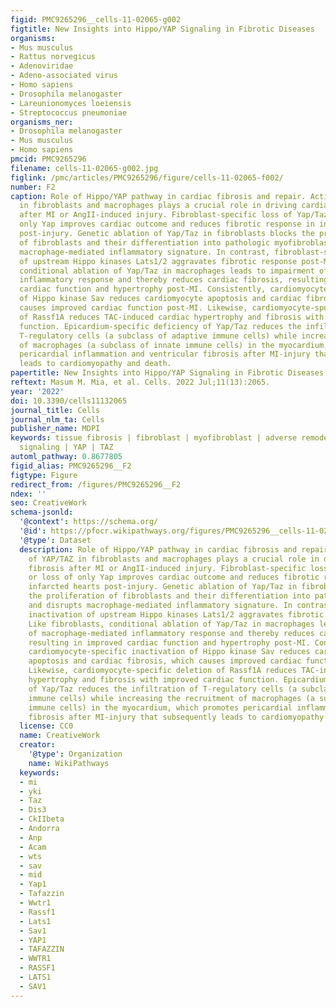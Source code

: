 ```yaml
---
figid: PMC9265296__cells-11-02065-g002
figtitle: New Insights into Hippo/YAP Signaling in Fibrotic Diseases
organisms:
- Mus musculus
- Rattus norvegicus
- Adenoviridae
- Adeno-associated virus
- Homo sapiens
- Drosophila melanogaster
- Lareunionomyces loeiensis
- Streptococcus pneumoniae
organisms_ner:
- Drosophila melanogaster
- Mus musculus
- Homo sapiens
pmcid: PMC9265296
filename: cells-11-02065-g002.jpg
figlink: /pmc/articles/PMC9265296/figure/cells-11-02065-f002/
number: F2
caption: Role of Hippo/YAP pathway in cardiac fibrosis and repair. Activation of YAP/TAZ
  in fibroblasts and macrophages plays a crucial role in driving cardiac fibrosis
  after MI or AngII-induced injury. Fibroblast-specific loss of Yap/Taz or loss of
  only Yap improves cardiac outcome and reduces fibrotic response in infarcted hearts
  post-injury. Genetic ablation of Yap/Taz in fibroblasts blocks the proliferation
  of fibroblasts and their differentiation into pathologic myofibroblasts and disrupts
  macrophage-mediated inflammatory signature. In contrast, fibroblast-specific inactivation
  of upstream Hippo kinases Lats1/2 aggravates fibrotic response post-MI. Like fibroblasts,
  conditional ablation of Yap/Taz in macrophages leads to impairment of macrophage-mediated
  inflammatory response and thereby reduces cardiac fibrosis, resulting in improved
  cardiac function and hypertrophy post-MI. Consistently, cardiomyocyte-specific inactivation
  of Hippo kinase Sav reduces cardiomyocyte apoptosis and cardiac fibrosis, which
  causes improved cardiac function post-MI. Likewise, cardiomyocyte-specific deletion
  of Rassf1A reduces TAC-induced cardiac hypertrophy and fibrosis with improved cardiac
  function. Epicardium-specific deficiency of Yap/Taz reduces the infiltration of
  T-regulatory cells (a subclass of adaptive immune cells) while increasing the recruitment
  of macrophages (a subclass of innate immune cells) in the myocardium, which promotes
  pericardial inflammation and ventricular fibrosis after MI-injury that subsequently
  leads to cardiomyopathy and death.
papertitle: New Insights into Hippo/YAP Signaling in Fibrotic Diseases.
reftext: Masum M. Mia, et al. Cells. 2022 Jul;11(13):2065.
year: '2022'
doi: 10.3390/cells11132065
journal_title: Cells
journal_nlm_ta: Cells
publisher_name: MDPI
keywords: tissue fibrosis | fibroblast | myofibroblast | adverse remodeling | Hippo
  signaling | YAP | TAZ
automl_pathway: 0.8677805
figid_alias: PMC9265296__F2
figtype: Figure
redirect_from: /figures/PMC9265296__F2
ndex: ''
seo: CreativeWork
schema-jsonld:
  '@context': https://schema.org/
  '@id': https://pfocr.wikipathways.org/figures/PMC9265296__cells-11-02065-g002.html
  '@type': Dataset
  description: Role of Hippo/YAP pathway in cardiac fibrosis and repair. Activation
    of YAP/TAZ in fibroblasts and macrophages plays a crucial role in driving cardiac
    fibrosis after MI or AngII-induced injury. Fibroblast-specific loss of Yap/Taz
    or loss of only Yap improves cardiac outcome and reduces fibrotic response in
    infarcted hearts post-injury. Genetic ablation of Yap/Taz in fibroblasts blocks
    the proliferation of fibroblasts and their differentiation into pathologic myofibroblasts
    and disrupts macrophage-mediated inflammatory signature. In contrast, fibroblast-specific
    inactivation of upstream Hippo kinases Lats1/2 aggravates fibrotic response post-MI.
    Like fibroblasts, conditional ablation of Yap/Taz in macrophages leads to impairment
    of macrophage-mediated inflammatory response and thereby reduces cardiac fibrosis,
    resulting in improved cardiac function and hypertrophy post-MI. Consistently,
    cardiomyocyte-specific inactivation of Hippo kinase Sav reduces cardiomyocyte
    apoptosis and cardiac fibrosis, which causes improved cardiac function post-MI.
    Likewise, cardiomyocyte-specific deletion of Rassf1A reduces TAC-induced cardiac
    hypertrophy and fibrosis with improved cardiac function. Epicardium-specific deficiency
    of Yap/Taz reduces the infiltration of T-regulatory cells (a subclass of adaptive
    immune cells) while increasing the recruitment of macrophages (a subclass of innate
    immune cells) in the myocardium, which promotes pericardial inflammation and ventricular
    fibrosis after MI-injury that subsequently leads to cardiomyopathy and death.
  license: CC0
  name: CreativeWork
  creator:
    '@type': Organization
    name: WikiPathways
  keywords:
  - mi
  - yki
  - Taz
  - Dis3
  - CkIIbeta
  - Andorra
  - Anp
  - Acam
  - wts
  - sav
  - mid
  - Yap1
  - Tafazzin
  - Wwtr1
  - Rassf1
  - Lats1
  - Sav1
  - YAP1
  - TAFAZZIN
  - WWTR1
  - RASSF1
  - LATS1
  - SAV1
---
```

